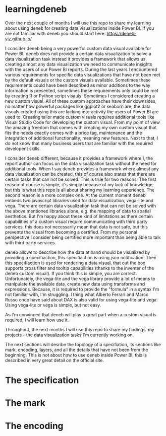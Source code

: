 # learningdeneb
Over the next couple of months I will use this repo to share my learning about using deneb for creating data visualizations inside Power BI. If you are not familiar with deneb you should start here: https://deneb-viz.github.io/

I consider deneb being a very powerful custom data visual available for Power BI. deneb does not provide a certain data visualization to solve a data visualization task instead it provides a framework that allows us creating almost any data visualization we need to communicate insights with the users of our Power BI reports. During the last years I encountered various requirements for specific data visualizations that have not been met by the default visuals or the custom visuals available. Sometimes these requirements could have been described as minor additions to the way information is presented, sometimes these requirements only could be met by creating R or Python script visauls. Sometimes I considered creating a new custom visual. All of these custom approaches have their downsides, no matter how powerful packages like ggplot2 or seaborn are, the data visuals created using this are lacking interactivity the users of Power BI are used to. Creating tailor made custom visuals requires additional tools like Visual Studio Code for developing the custom visual. From my point of view the amazing freedom that comes with creating my own custom visuat that fits the needs exactly comes with a price tag, maintenance and the integration of additional functionality, meaning new features. Next to that, I do not know that many business users that are familiar with the required developent skills.

I consider deneb different, because it provides a framework where I, the report author can focus on the data visualization task without the need for additional tools. When I say deneb provides a framework where almost any data visualization can be created, this of course also states that there are certain tasks that can not be solved. This is true for two reasons. The first reason of course is simple, it's simply because of my lack of knowledge, but this is what this repo is all about sharing my learning experience. The second reason is a more complex one. At the current moment deneb embeds two javascript libraries used for data visualization, vega-lite and vega. There are certain data visualization task that can not be solved with the above mentioned libraries alone, e.g. the mapping of data to spatial aesthetics. But I'm happy about these kind of limitations as there certain capabilities of a custom visual require communicating with third party services, this does not necessarily mean that data is not safe, but this prevents the visual from becoming a certified. From my personal perspective I consider being certified more important than being able to talk with third party services.

deneb allows to describe how the data at hand should be visualized by providing a specifiaction, this specifiaction is using json notification. Then this specifiaction is used for rendering a data visual, that out the box supports cross filter and tooltip capabilities (thanks to the inventer of the deneb custom visual). If you think this is simple, you are correct. Unfortunately, the vega-lite and the vega library provide a lot of means to manipulate the available data, create new data using transforms and expressions. Because, it is required to provide the "formula" in a syntax I'm not familiar with, I'm struggling. I thing what Alberto Ferrari and Marco Russo once have said about DAX is also valid for using vega-lite and vega: Using vega-lite or vega is simple, but not easy.

As I'm convinced that deneb will play a great part when a custom visual is required, I will learn how use it.

Throughout, the next months I will use this repo to share my findings, my projects - the data visualization tasks I'm currently working on.

The next sections will desribe the topology of a specifiation, its sections like mark, encoding, layers, and all the details that have not been from the beginning. This is not about how to use deneb inside Power BI, this is described in very great detail on the official site.

# The specification
# The mark
# The encoding
